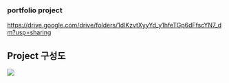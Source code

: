 ### portfolio project

https://drive.google.com/drive/folders/1dlKzvtXyyYd_y1hfeTGp6dFfscYN7_dm?usp=sharing

## Project 구성도
<img src="https://user-images.githubusercontent.com/87507644/132822506-b37e16ef-6993-4f0a-af52-f24ac76bf2e4.PNG">
